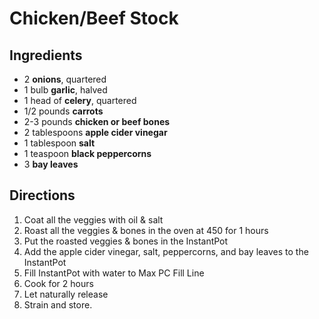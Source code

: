# Chicken/Beef Stock

## Ingredients

* 2 **onions**, quartered
* 1 bulb **garlic**, halved
* 1 head of **celery**, quartered
* 1/2 pounds **carrots**
* 2-3 pounds **chicken or beef bones**
* 2 tablespoons **apple cider vinegar**
* 1 tablespoon **salt**
* 1 teaspoon **black peppercorns**
* 3 **bay leaves**

## Directions

1. Coat all the veggies with oil & salt
1. Roast all the veggies & bones in the oven at 450 for 1 hours
1. Put the roasted veggies & bones in the InstantPot
1. Add the apple cider vinegar, salt, peppercorns, and bay leaves to the InstantPot
1. Fill InstantPot with water to Max PC Fill Line
1. Cook for 2 hours
1. Let naturally release
1. Strain and store.
